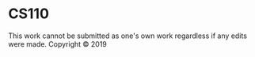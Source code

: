 # CS110


This work cannot be submitted as one's own work regardless if any edits were made. 
Copyright © 2019
